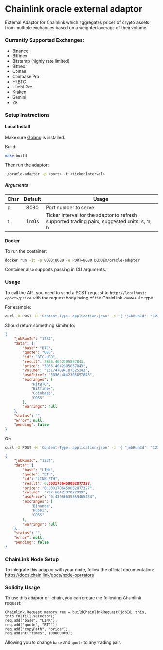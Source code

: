 # Chainlink oracle external adaptor

External Adaptor for Chainlink which aggregates prices of crypto assets from multiple exchanges
based on a weighted average of their volume.

### Currently Supported Exchanges:

- Binance
- Bitfinex
- Bitstamp (highly rate limited)
- Bittrex
- Coinall
- Coinbase Pro
- HitBTC
- Huobi Pro
- Kraken
- Gemini
- ZB

### Setup Instructions
#### Local Install

Make sure [Golang](https://golang.org/pkg/) is installed.

Build:

```sh
make build
```

Then run the adaptor:

```sh
./oracle-adapter -p <port> -t <tickerInterval>
```

##### Arguments

| Char   | Default  | Usage |
| ------ |:--------:| ----- |
| p      | 8080     | Port number to serve |
| t      | 1m0s     | Ticker interval for the adaptor to refresh supported trading pairs, suggested units: s, m, h |

#### Docker
To run the container:

```sh
docker run -it -p 8080:8080 -e PORT=8080 DODOEX/oracle-adapter
```

Container also supports passing in CLI arguments.

### Usage

To call the API, you need to send a POST request to `http://localhost:<port>/price` with the request body being of the ChainLink `RunResult` type.

For example:

```sh
curl -X POST -H 'Content-Type: application/json' -d '{ "jobRunId": "1234", "data": { "base": "BTC", "quote": "USD" }}' http://localhost:8080/price
```

Should return something similar to:

```json
{
    "jobRunId": "1234",
    "data": {
        "base": "BTC",
        "quote": "USD",
        "id": "BTC-USD",
        "result": 3836.4042305857843,
        "price": "3836.4042305857843",
        "volume": "131747894.87525243",
        "usdPrice": "3836.4042305857843",
        "exchanges": [
            "HitBTC",
            "Bitfinex",
            "Coinbase",
            "COSS"
        ],
        "warnings": null
    },
    "status": "",
    "error": null,
    "pending": false
}
```

Or:

```sh
curl -X POST -H 'Content-Type: application/json' -d '{ "jobRunId": "1234", "data": { "base": "LINK", "quote": "ETH" }}' http://localhost:8080/price
```

```json
{
    "jobRunId": "1234",
    "data": {
        "base": "LINK",
        "quote": "ETH",
        "id": "LINK-ETH",
        "result": 0.0031786459052877327,
        "price": "0.0031786459052877327",
        "volume": "797.6642187877999",
        "usdPrice": "0.43956635389465454",
        "exchanges": [
            "Binance",
            "Huobi",
            "COSS"
        ],
        "warnings": null
    },
    "status": "",
    "error": null,
    "pending": false
}
```

### ChainLink Node Setup

To integrate this adaptor with your node, follow the official documentation:
https://docs.chain.link/docs/node-operators

### Solidity Usage

To use this adaptor on-chain, you can create the following Chainlink request:

```
Chainlink.Request memory req = buildChainlinkRequest(jobId, this, this.fulfill.selector);
req.add("base", "LINK");
req.add("quote", "BTC");
req.add("copyPath", "price");
req.addInt("times", 100000000);
```

Allowing you to change `base` and `quote` to any trading pair.
